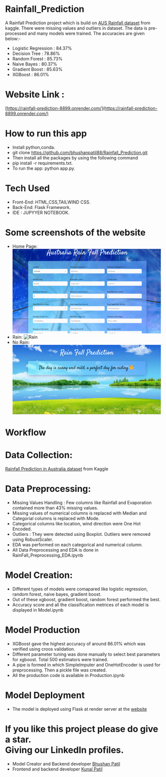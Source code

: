 # Rainfall_Prediction
A Rainfall Prediction project which is build on [AUS Rainfall dataset](https://www.kaggle.com/jsphyg/weather-dataset-rattle-package) from kaggle. There were missing values and outliers in dataset. The data is pre-processed and many models were trained. The accuracies are given below:-

* Logistic Regression : 84.37%<br>
* Decision Tree :       78.86%<br>
* Random Forest :       85.73%<br>
* Naive Bayes :         80.37% <br>
* Gradient Boost :      85.63%<br>
* XGBoost :             86.01% <br>

# Website Link :
[https://rainfall-prediction-8899.onrender.com/](https://rainfall-prediction-8899.onrender.com/)


# How to run this app
* Install python,conda.
* git clone https://github.com/bhushanpatil88/Rainfall_Prediction.git
* Then install all the packages by using the following command
* pip install -r requirements.txt.
* To run the app: python app.py.

# Tech Used
 * Front-End: HTML,CSS,TAILWIND CSS.
 * Back-End: Flask Framework.
 * IDE : JUPYYER NOTEBOOK.

# Some screenshots of the website
* Home Page:
![Home Page](static/front.png)
* Rain:
![Rain](static/rain.png)
* No Rain:
![No Rain](static/norain.png) 

# Workflow

# Data Collection: 
[Rainfall Prediction in Australia dataset](https://www.kaggle.com/jsphyg/weather-dataset-rattle-package) from Kaggle
# Data Preprocessing: 
* Missing Values Handling : Few columns like Rainfall and Evaporation contained more than 43% missing values.
* Missing values of numerical columns is replaced with Median and Categorial columns is replaced with Mode.
* Categorical columns like location, wind direction were One Hot Encoded. 
* Outliers : They were detected using Boxplot. Outliers were removed using RobustScaler.
* EDA was performed on each categorical and numerical column.
* All Data Preprocessing and EDA is done in RainFall_Preprocessing_EDA.ipynb 

# Model Creation:
* Different types of models were comapared like logistic regression, random forest, naive bayes, gradient boost.
* Out of these xgboost, gradient boost, random forest performed the best.
* Accuracy score and all the classification metrices of each model is displayed in Model.ipynb

# Model Production
* XGBoost gave the highest accuracy of around 86.01% which was verified using croos validation.
* Different parameter tuning was done manually to select best parameters for xgboost. Total 500 estimators were trained.
* A pipe is formed in which SimpleImputer and OneHotEncoder is used for preprocessing. Then a pickle file was created.
* All the production code is available in Production.ipynb

# Model Deployment
* The model is deployed using Flask at render server at the [website](https://rainfall-prediction-8899.onrender.com/)

# If you like this project please do give a star.<br>Giving our LinkedIn profiles.
* Model Creator and Backend developer
[Bhushan Patil](https://www.linkedin.com/in/bhushan18/)
* Frontend and backend developer 
[Kunal Patil](https://www.linkedin.com/in/kunal0007/)




